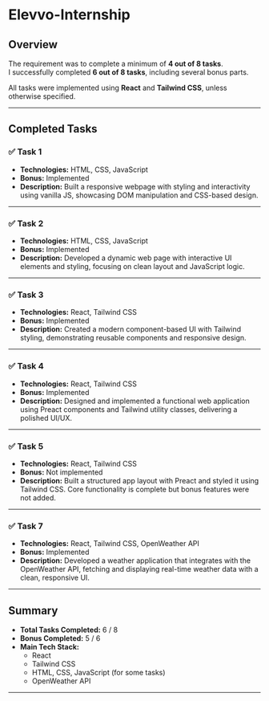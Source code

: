 # Elevvo-Internship

## Overview
The requirement was to complete a minimum of **4 out of 8 tasks**.  
I successfully completed **6 out of 8 tasks**, including several bonus parts.  

All tasks were implemented using **React** and **Tailwind CSS**, unless otherwise specified.  

---

## Completed Tasks

### ✅ Task 1  
- **Technologies:** HTML, CSS, JavaScript  
- **Bonus:** Implemented  
- **Description:** Built a responsive webpage with styling and interactivity using vanilla JS, showcasing DOM manipulation and CSS-based design.

---

### ✅ Task 2  
- **Technologies:** HTML, CSS, JavaScript  
- **Bonus:** Implemented  
- **Description:** Developed a dynamic web page with interactive UI elements and styling, focusing on clean layout and JavaScript logic.

---

### ✅ Task 3  
- **Technologies:** React, Tailwind CSS  
- **Bonus:** Implemented  
- **Description:** Created a modern component-based UI with Tailwind styling, demonstrating reusable components and responsive design.

---

### ✅ Task 4  
- **Technologies:** React, Tailwind CSS  
- **Bonus:** Implemented  
- **Description:** Designed and implemented a functional web application using Preact components and Tailwind utility classes, delivering a polished UI/UX.

---

### ✅ Task 5  
- **Technologies:** React, Tailwind CSS  
- **Bonus:** Not implemented  
- **Description:** Built a structured app layout with Preact and styled it using Tailwind CSS. Core functionality is complete but bonus features were not added.

---

### ✅ Task 7  
- **Technologies:** React, Tailwind CSS, OpenWeather API  
- **Bonus:** Implemented  
- **Description:** Developed a weather application that integrates with the OpenWeather API, fetching and displaying real-time weather data with a clean, responsive UI.

---

## Summary
- **Total Tasks Completed:** 6 / 8  
- **Bonus Completed:** 5 / 6  
- **Main Tech Stack:**  
  - React  
  - Tailwind CSS  
  - HTML, CSS, JavaScript (for some tasks)  
  - OpenWeather API  

---

